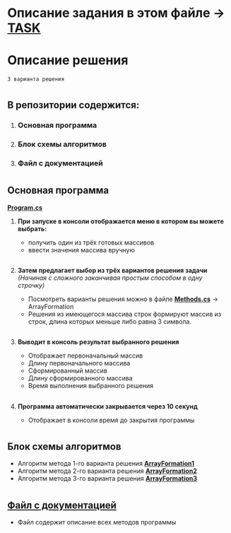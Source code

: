 # **Описание задания в этом файле -> [TASK](Task_October_2021.md)**
# **Описание решения**
    3 варианта решения    
#
## В репозитории содержится:

1. ### Основная программа

2. ### Блок схемы алгоритмов

3. ### Файл с документацией

#
##  Основная программа
**[Program.cs](Program.cs)**
1. **При запуске в консоли отображается меню в котором вы можете выбрать:**

    * получить один из трёх готовых массивов
    * ввести значения массива вручную   
##
2. **Затем предлагает выбор из трёх вариантов решения задачи**  
*(Начиная с сложного заканчивая простым способом в одну строчку)*
    
    * Посмотреть варианты решения можно в файле **[Methods.cs](Methods.cs)** -> ArrayFormation
    * Решения из имеющегося массива строк формируют массив из строк, длина которых меньше либо равна 3 символа.
##
3. **Выводит в консоль результат выбранного решения**
    
    * Отображает первоначальный массив
    * Длину первоначального массива
    * Сформированный массив
    * Длину сформированного массива
    * Время выполнения выбранного решения

##
4. **Программа автоматически закрывается через 10 секунд**
    
    * Отображает в консоли время до закрытия программы
#
## Блок схемы алгоритмов
* Алгоритм метода 1-го варианта решения **[ArrayFormation1](ArrayFormation1.drawio.png)**
* Алгоритм метода 2-го варианта решения **[ArrayFormation2](ArrayFormation2.drawio.png)**
* Алгоритм метода 3-го варианта решения **[ArrayFormation3](ArrayFormation3.drawio.png)**
#
## [Файл с документацией](info.xml)
* Файл содержит описание всех методов программы

